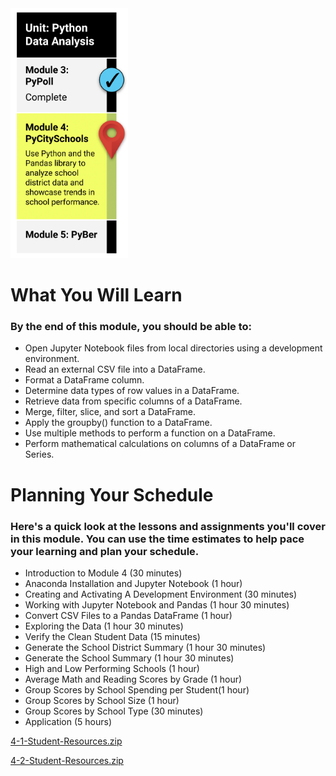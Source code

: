 <img src="./Images/Module_4_Roadmap.png" alt="Module 3 Roadmap" height="400"/>

# What You Will Learn
### By the end of this module, you should be able to:

* Open Jupyter Notebook files from local directories using a development environment.
* Read an external CSV file into a DataFrame.
* Format a DataFrame column.
* Determine data types of row values in a DataFrame.
* Retrieve data from specific columns of a DataFrame.
* Merge, filter, slice, and sort a DataFrame.
* Apply the groupby() function to a DataFrame.
* Use multiple methods to perform a function on a DataFrame.
* Perform mathematical calculations on columns of a DataFrame or Series.

# Planning Your Schedule
### Here's a quick look at the lessons and assignments you'll cover in this module. You can use the time estimates to help pace your learning and plan your schedule.

* Introduction to Module 4 (30 minutes)
* Anaconda Installation and Jupyter Notebook (1 hour)
* Creating and Activating A Development Environment (30 minutes)
* Working with Jupyter Notebook and Pandas (1 hour 30 minutes)
* Convert CSV Files to a Pandas DataFrame (1 hour)
* Exploring the Data (1 hour 30 minutes)
* Verify the Clean Student Data (15 minutes)
* Generate the School District Summary (1 hour 30 minutes)
* Generate the School Summary (1 hour 30 minutes)
* High and Low Performing Schools (1 hour)
* Average Math and Reading Scores by Grade (1 hour)
* Group Scores by School Spending per Student(1 hour)
* Group Scores by School Size (1 hour)
* Group Scores by School Type (30 minutes)
* Application (5 hours)

[4-1-Student-Resources.zip](https://2u-data-curriculum-team.s3.amazonaws.com/data-viz-online-lesson-plans/04-Lessons/4-1-Student-Resources.zip)

[4-2-Student-Resources.zip](https://2u-data-curriculum-team.s3.amazonaws.com/data-viz-online-lesson-plans/04-Lessons/4-2-Student-Resources.zip)
